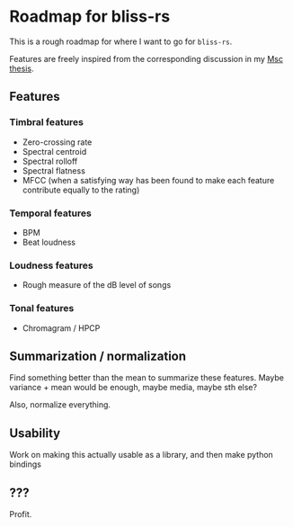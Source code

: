 # Roadmap for bliss-rs

This is a rough roadmap for where I want to go for `bliss-rs`.

Features are freely inspired from the corresponding discussion in my
[Msc thesis](https://polochon.lelele.io/thesis.pdf).

## Features

### Timbral features

* Zero-crossing rate
* Spectral centroid
* Spectral rolloff
* Spectral flatness
* MFCC (when a satisfying way has been found to make each feature contribute
  equally to the rating)

### Temporal features

* BPM
* Beat loudness

### Loudness features

* Rough measure of the dB level of songs

### Tonal features

* Chromagram / HPCP

## Summarization / normalization

Find something better than the mean to summarize these features.
Maybe variance + mean would be enough, maybe media, maybe sth else?

Also, normalize everything.

## Usability

Work on making this actually usable as a library, and then make python bindings

## ???

Profit.
